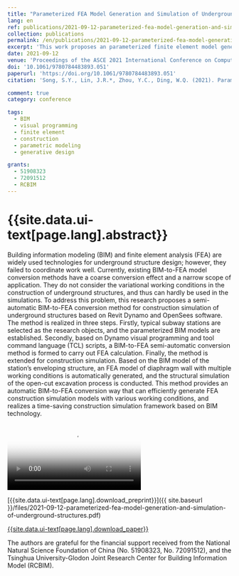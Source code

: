 ```yaml
---
title: "Parameterized FEA Model Generation and Simulation of Underground Structures Based on BIM: A Case Study"
lang: en
ref: publications/2021-09-12-parameterized-fea-model-generation-and-simulation-of-underground-structures
collection: publications
permalink: /en/publications/2021-09-12-parameterized-fea-model-generation-and-simulation-of-underground-structures
excerpt: 'This work proposes an parameterized finite element model generation and simulation method based on visual programming and OpenSees. The proposed method provides an automatic BIM-to-FEA conversion way that can efficiently generate FEA construction simulation models with various working conditions, and realizes a time-saving construction simulation framework based on BIM technology'
date: 2021-09-12
venue: 'Proceedings of the ASCE 2021 International Conference on Computing in Civil Engineering (i3CE 2021)'
doi: '10.1061/9780784483893.051'
paperurl: 'https://doi.org/10.1061/9780784483893.051'
citation: 'Song, S.Y., Lin, J.R.*, Zhou, Y.C., Ding, W.Q. (2021). Parameterized FEA Model Generation and Simulation of Underground Structures Based on BIM: A Case Study. <i>Proceedings of the ASCE 2021 International Conference on Computing in Civil Engineering (i3CE 2021)</i>, 408-416. Orlando, Florida, USA.'

comment: true
category: conference

tags: 
  - BIM
  - visual programming
  - finite element
  - construction
  - parametric modeling
  - generative design

grants:
  - 51908323
  - 72091512
  - RCBIM
---
```



{{site.data.ui-text[page.lang].abstract}}
====

Building information modeling (BIM) and finite element analysis (FEA) are widely used technologies for underground structure design; however, they failed to coordinate work well. Currently, existing BIM-to-FEA model conversion methods have a coarse conversion effect and a narrow scope of application. They do not consider the variational working conditions in the construction of underground structures, and thus can hardly be used in the simulations. To address this problem, this research proposes a semi-automatic BIM-to-FEA conversion method for construction simulation of underground structures based on Revit Dynamo and OpenSees software. The method is realized in three steps. Firstly, typical subway stations are selected as the research objects, and the parameterized BIM models are established. Secondly, based on Dynamo visual programming and tool command language (TCL) scripts, a BIM-to-FEA semi-automatic conversion method is formed to carry out FEA calculation. Finally, the method is extended for construction simulation. Based on the BIM model of the station’s enveloping structure, an FEA model of diaphragm wall with multiple working conditions is automatically generated, and the structural simulation of the open-cut excavation process is conducted. This method provides an automatic BIM-to-FEA conversion way that can efficiently generate FEA construction simulation models with various working conditions, and realizes a time-saving construction simulation framework based on BIM technology.

<video poster="/images/2021-09-12-parameterized-fea-model-generation-and-simulation-of-underground-structures.jpg" controls preload>
    <source src="/videos/2021-09-12-parameterized-fea-model-generation-and-simulation-of-underground-structures.mp4" media="only screen and (min-device-width: 568px)"></source> 
</video>

[{{site.data.ui-text[page.lang].download_preprint}}]({{ site.baseurl }}/files/2021-09-12-parameterized-fea-model-generation-and-simulation-of-underground-structures.pdf)

[{{site.data.ui-text[page.lang].download_paper}}]({{page.paperurl}})

The authors are grateful for the financial support received from the National Natural Science Foundation of China (No. 51908323, No. 72091512), and the Tsinghua University-Glodon Joint Research Center for Building Information Model (RCBIM).